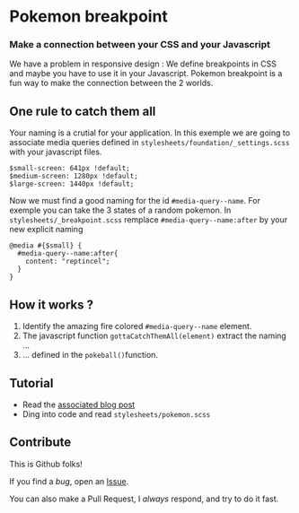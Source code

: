 # Pokemon breakpoint

### Make a connection between your CSS and your Javascript

We have a problem in responsive design : We define breakpoints in CSS and maybe you have to use it in your Javascript.
Pokemon breakpoint is a fun way to make the connection between the 2 worlds.

## One rule to catch them all
Your naming is a crutial for your application.
In this exemple we are going to associate media queries defined in `stylesheets/foundation/_settings.scss` with your javascript files.

    $small-screen: 641px !default;
    $medium-screen: 1280px !default;
    $large-screen: 1440px !default;

Now we must find a good naming for the id `#media-query--name`.
For exemple you can take the 3 states of a random pokemon.
In `stylesheets/_breakpoint.scss` remplace `#media-query--name:after` by your new explicit naming

    @media #{$small} {
      #media-query--name:after{
        content: "reptincel";
      }
    }

## How it works ?
1. Identify the amazing fire colored `#media-query--name` element.
2. The javascript function `gottaCatchThemAll(element)` extract the naming ...
3. ... defined in the `pokeball()`function.

## Tutorial

- Read the [associated blog post](http://blog.davidleuliette.com)
- Ding into code and read `stylesheets/pokemon.scss`

## Contribute

This is Github folks!

If you find a *bug*, open an [Issue](https://github.com/flexbox/pokemon-breakpoint/issues).

You can also make a Pull Request, I *always* respond, and try to do it fast.
